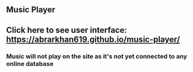 ## Music Player
## Click here to see user interface: https://abrarkhan619.github.io/music-player/
### Music will not play on the site as it's not yet connected to any online database
